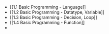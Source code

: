 - [[1.1 Basic Programming - Language]]
- [[1.2 Basic Programming - Datatype, Variable]]
- [[1.3 Basic Programming - Decision, Loop]]
- [[1.4 Basic Programming - Function]]
- 